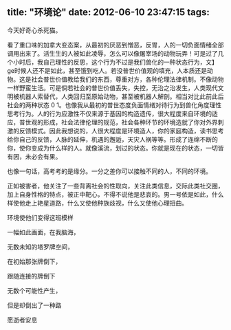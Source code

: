 title: "环境论"
date: 2012-06-10 23:47:15
tags:
---

今天好奇心杀死猫。

看了重口味的加拿大变态案，从最初的厌恶到憎恶，反胃，人的一切负面情绪全部调用出来了。活生生的人被如此凌辱，怎么可以像屠宰场的动物玩弄！可是过了几个小时后，我自己理性的反思，这个行为不过是我们兽化的一种状态行为，文】ge时候人还不是如此，甚至饿到吃人。若没普世价值观的填充，人本质还是动物。这是社会普世价值教给我们的东西，尊重对方，各种伦理法律机制。不像动物一样野蛮生活。可是倘若社会的普世价值丢失，失控，无治之治发生，人类现代文明被机器人索替代，人类回归至原始动物，甚至被机器人解剖。相当对比此前此后社会的两种状态 0 1。也像我从最初的普世态度负面情绪对待行为到兽化角度理性思考行为。人的行为应激性不仅来源于基因的构造遗传，很大程度来自环境的适应，普世观的形成，社会法律伦理的规范，社会各种环节的环境造就了你对外界刺激的反馈模式。因此我想说的，人很大程度是环境造人，你的家庭构造，读书思考给你自己的反馈，人脉的延伸，机遇的邂逅，天灾人祸等等。形成了连绵不断的你，使你变成为什么样的人。就像溪流，划过的状态。你就是现在的状态，一切皆有因，未必会有果。

也像一句话，高考考的是缘分。一分之差你可以接触不同的人，不同的环境。

正如被害者，他关注了一些背离社会的性取向，关注此类信息，交际此类社交圈，加上自身性格的特点，被正中靶心，不得不说他是悲哀的。男一号依是如此，什么样使他走上艳星道路，什么又使他种族歧视，什么又使他心理扭曲。

环境使他们变得这班模样

一幅如此画面，在我脑海，

无数未知的塔罗牌空间，

在初始那张牌倒下，

跟随连接的牌倒下

无数个可能性产生，

但是却倒出了一种路

愿逝者安息
